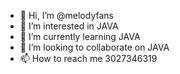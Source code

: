 - 👋 Hi, I’m @melodyfans
- 👀 I’m interested in JAVA
- 🌱 I’m currently learning JAVA
- 💞️ I’m looking to collaborate on JAVA
- 📫 How to reach me 3027346319

<!---
melodyfans/melodyfans is a ✨ special ✨ repository because its `README.md` (this file) appears on your GitHub profile.
You can click the Preview link to take a look at your changes.
--->
